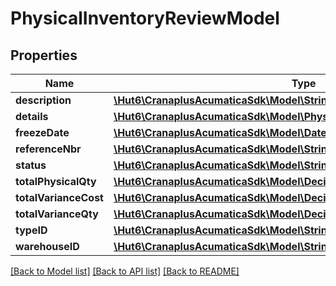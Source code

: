 # PhysicalInventoryReviewModel

## Properties
Name | Type | Description | Notes
------------ | ------------- | ------------- | -------------
**description** | [**\Hut6\CranaplusAcumaticaSdk\Model\StringValueModel**](StringValueModel.md) |  | [optional] 
**details** | [**\Hut6\CranaplusAcumaticaSdk\Model\PhysicalInventoryReviewDetailModel[]**](PhysicalInventoryReviewDetailModel.md) |  | [optional] 
**freezeDate** | [**\Hut6\CranaplusAcumaticaSdk\Model\DateTimeValueModel**](DateTimeValueModel.md) |  | [optional] 
**referenceNbr** | [**\Hut6\CranaplusAcumaticaSdk\Model\StringValueModel**](StringValueModel.md) |  | [optional] 
**status** | [**\Hut6\CranaplusAcumaticaSdk\Model\StringValueModel**](StringValueModel.md) |  | [optional] 
**totalPhysicalQty** | [**\Hut6\CranaplusAcumaticaSdk\Model\DecimalValueModel**](DecimalValueModel.md) |  | [optional] 
**totalVarianceCost** | [**\Hut6\CranaplusAcumaticaSdk\Model\DecimalValueModel**](DecimalValueModel.md) |  | [optional] 
**totalVarianceQty** | [**\Hut6\CranaplusAcumaticaSdk\Model\DecimalValueModel**](DecimalValueModel.md) |  | [optional] 
**typeID** | [**\Hut6\CranaplusAcumaticaSdk\Model\StringValueModel**](StringValueModel.md) |  | [optional] 
**warehouseID** | [**\Hut6\CranaplusAcumaticaSdk\Model\StringValueModel**](StringValueModel.md) |  | [optional] 

[[Back to Model list]](../README.md#documentation-for-models) [[Back to API list]](../README.md#documentation-for-api-endpoints) [[Back to README]](../README.md)



